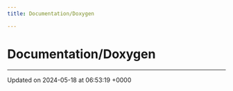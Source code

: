 ```yaml
---
title: Documentation/Doxygen

---
```


# Documentation/Doxygen








-------------------------------

Updated on 2024-05-18 at 06:53:19 +0000
